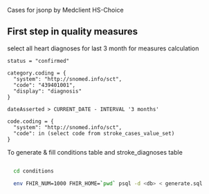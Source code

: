 Cases for jsonp by Medclient HS-Choice

## First step in quality measures

select all heart diagnoses for last 3 month
for measures calculation


```
status = "confirmed"

category.coding = {
  "system": "http://snomed.info/sct",
  "code": "439401001",
  "display": "diagnosis"
}

dateAsserted > CURRENT_DATE - INTERVAL '3 months'

code.coding = {
  "system": "http://snomed.info/sct",
  "code": in (select code from stroke_cases_value_set)
}

```

To generate & fill conditions table and stroke_diagnoses table

```bash

  cd conditions

  env FHIR_NUM=1000 FHIR_HOME=`pwd` psql -d <db> < generate.sql
```
